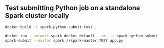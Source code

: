 ## Test submitting Python job on a standalone Spark cluster locally

```sh
docker build -t spark-python-submit-test .

docker run --network spark_docker_default --rm -it spark-python-submit-test /bin/bash
spark-submit --master spark://spark-master:7077 app.py
```